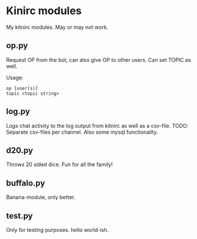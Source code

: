 # Kinirc modules
My kitnirc modules. May or may not work.


## op.py
Request OP from the bot, can also give OP to other users. Can set TOPIC as well.

Usage:
```
op [user(s)]
topic <topic string>
```


## log.py
Logs chat activity to the log output from kitnirc as well as a csv-file.
TODO: Separate csv-files per channel. Also some mysql functionality.


## d20.py
Throws 20 sided dice. Fun for all the family!


## buffalo.py
Banana-module, only better.


## test.py
Only for testing purposes. hello world-ish.
